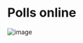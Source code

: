 # Polls online

![image](https://user-images.githubusercontent.com/33430669/111624354-dd9c3b80-87eb-11eb-996c-21791bad1278.png)


